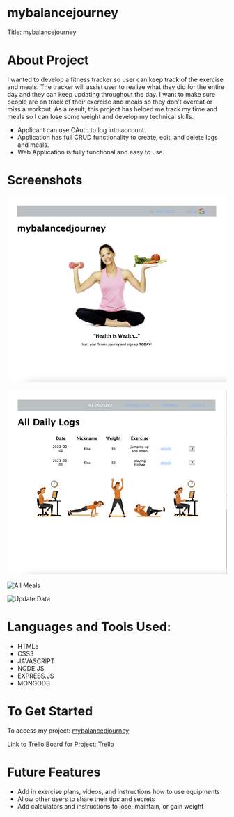 # mybalancejourney
Title: mybalancejourney

# About Project 
I wanted to develop a fitness tracker so user can keep track of the exercise and meals. The tracker will assist user to realize what they did for the entire day and they can keep updating throughout the day. I want to make sure people are on track of their exercise and meals so they don’t overeat or miss a workout. As a result, this project has helped me track my time and meals so I can lose some weight and develop my technical skills.
* Applicant can use OAuth to log into account.
* Application has full CRUD functionality to create, edit, and delete logs and meals.
* Web Application is fully functional and easy to use. 


# Screenshots
![Main Page](./public/images/Homepage.png)

![All Logs](./public/images/AllLog.png)

![All Meals](.public/images/Meals.png)

![Update Data](.public/images/Update.png)

# Languages and Tools Used: 
* HTML5
* CSS3
* JAVASCRIPT
* NODE.JS
* EXPRESS.JS
* MONGODB

# To Get Started
To access my project: [mybalancedjourney](https://jennyyhfang.github.io/mybalancedjourney/)

Link to Trello Board for Project: [Trello](https://trello.com/b/AiEJnsgt/project-2)

# Future Features
* Add in exercise plans, videos, and instructions how to use equipments
* Allow other users to share their tips and secrets
* Add calculators and instructions to lose, maintain, or gain weight 